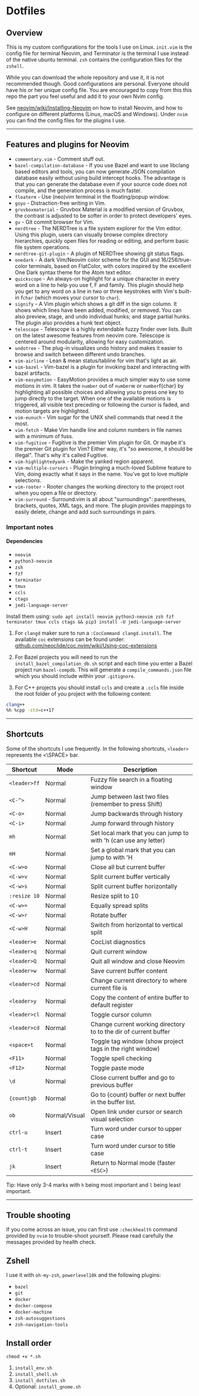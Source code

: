 # Dotfiles

## Overview

This is my custom configurations for the tools I use on Linux. `init.vim` is the config file for terminal Neovim, and Terminator is the terminal I use instead of the native ubuntu terminal.
`zsh` contains the configuration files for the `zshell`.

While you can download the whole repository and use it, it is not recommended though. Good configurations are personal. Everyone should have his or her unique config file. You are encouraged to copy from this this repo the part you feel useful and add it to your own Nvim config.

See [neovim/wiki/Installing-Neovim](https://github.com/neovim/neovim/wiki/Installing-Neovim) on how to install Neovim, and how to configure on different platforms (Linux, macOS and Windows).
Under `nvim` you can find the config files for the plugins I use.

---

## Features and plugins for Neovim

* `commentary.vim` - Comment stuff out.
* `bazel-compilation-database` - If you use Bazel and want to use libclang based editors and tools, you can now generate JSON compilation database easily without using build intercept hooks. The advantage is that you can generate the database even if your source code does not compile, and the generation process is much faster.
* `floaterm` - Use (neo)vim terminal in the floating/popup window.
* `goyo` - Distraction-free writing in Vim.
* `gruvboxmaterial` - Gruvbox Material is a modified version of Gruvbox, the contrast is adjusted to be softer in order to protect developers' eyes.
* `gv` - Git commit browser for Vim.
* `nerdtree` - The NERDTree is a file system explorer for the Vim editor. Using this plugin, users can visually browse complex directory hierarchies, quickly open files for reading or editing, and perform basic file system operations.
* `nerdtree-git-plugin` - A plugin of NERDTree showing git status flags.
* `onedark` - A dark Vim/Neovim color scheme for the GUI and 16/256/true-color terminals, based on FlatColor, with colors inspired by the excellent One Dark syntax theme for the Atom text editor.
* `quickscope` - An always-on highlight for a unique character in every word on a line to help you use f, F and family. This plugin should help you get to any word on a line in two or three keystrokes with Vim's built-in f`char` (which moves your cursor to `char`).
* `signify` - A Vim plugin which shows a git diff in the sign column. It shows which lines have been added, modified, or removed. You can also preview, stage, and undo individual hunks; and stage partial hunks. The plugin also provides a hunk text object.
* `telescope` - Telescope is a highly extendable fuzzy finder over lists. Built on the latest awesome features from neovim core. Telescope is centered around modularity, allowing for easy customization.
* `undotree` - The plug-in visualizes undo history and makes it easier to browse and switch between different undo branches.
* `vim-airline` - Lean & mean status/tabline for vim that's light as air.
* `vim-bazel` - Vim-bazel is a plugin for invoking bazel and interacting with bazel artifacts.
* `vim-easymotion` - EasyMotion provides a much simpler way to use some motions in vim. It takes the `number` out of `number`w or `number`f{char} by highlighting all possible choices and allowing you to press one key to jump directly to the target. When one of the available motions is triggered, all visible text preceding or following the cursor is faded, and motion targets are highlighted.
* `vim-eunuch` - Vim sugar for the UNIX shell commands that need it the most.
* `vim-fetch` - Make Vim handle line and column numbers in file names with a minimum of fuss.
* `vim-fugitive` - Fugitive is the premier Vim plugin for Git. Or maybe it's the premier Git plugin for Vim? Either way, it's "so awesome, it should be illegal". That's why it's called Fugitive.
* `vim-highlightedyank` - Make the yanked region apparent.
* `vim-multiple-cursors` - Plugin bringing a much-loved Sublime feature to Vim, doing exactly what it says in the name. You’ve got to love multiple selections.
* `vim-rooter` - Rooter changes the working directory to the project root when you open a file or directory.
* `vim-surround` - Surround.vim is all about "surroundings": parentheses, brackets, quotes, XML tags, and more. The plugin provides mappings to easily delete, change and add such surroundings in pairs.

### Important notes

#### Dependencies

* `neovim`
* `python3-neovim`
* `zsh`
* `fzf`
* `terminator`
* `tmux`
* `ccls`
* `ctags`
* `jedi-language-server`

Install them using: `sudo apt install neovim python3-neovim zsh fzf terminator tmux ccls ctags && pip3 install -U jedi-language-server`

1. For `clangd` maker sure to run a `:CocCommand clangd.install`.
The available `coc` extensions can be found under: [github.com/neoclide/coc.nvim/wiki/Using-coc-extensions](https://github.com/neoclide/coc.nvim/wiki/Using-coc-extensions)

2. For Bazel projects you will need to run the `install_bazel_compilation_db.sh` script and each time you enter a Bazel project run `bazel-compdb`.
This will generate a `compile_commands.json` file which you should include within your `.gitignore`.

3. For C++ projects you should install `ccls` and create a `.ccls` file inside the root folder of you project with the following content:

```bash
clang++
%h %cpp -std=c++17
```

---

## Shortcuts

Some of the shortcuts I use frequently. In the following shortcuts, `<leader>` represents the <\SPACE> bar.

| Shortcut     | Mode          | Description                                                      |
| ------------ | ------------- | ---------------------------------------------------------------- |
| `<leader>ff` | Normal        | Fuzzy file search in a floating window                           |
| `<C-^>`      | Normal        | Jump between last two files (remember to press Shift)            |
| `<C-o>`      | Normal        | Jump backwards through history                                   |
| `<C-i>`      | Normal        | Jump forward through history                                     |
| `mh`         | Normal        | Set local mark that you can jump to with 'h (can use any letter) |
| `mH`         | Normal        | Set a global mark that you can jump to with 'H                   |
| `<C-w>o`     | Normal        | Close all but current buffer                                     |
| `<C-w>v`     | Normal        | Split current buffer vertically                                  |
| `<C-w>s`     | Normal        | Split current buffer horizontally                                |
| `:resize 10` | Normal        | Resize split to 10                                               |
| `<C-w>=`     | Normal        | Equally spread splits                                            |
| `<C-w>r`     | Normal        | Rotate buffer                                                    |
| `<C-w>H`     | Normal        | Switch from horizontal to vertical split                         |
| `<leader>e`  | Normal        | CocList diagnostics                                              |
| `<leader>q`  | Normal        | Quit current window                                              |
| `<leader>Q`  | Normal        | Quit all window and close Neovim                                 |
| `<leader>w`  | Normal        | Save current buffer content                                      |
| `<leader>cd` | Normal        | Change current directory to where current file is                |
| `<leader>y`  | Normal        | Copy the content of entire buffer to default register            |
| `<leader>cl` | Normal        | Toggle cursor column                                             |
| `<leader>cd` | Normal        | Change current working directory to to the dir of current buffer |
| `<space>t`   | Normal        | Toggle tag window (show project tags in the right window)        |
| `<F11>`      | Normal        | Toggle spell checking                                            |
| `<F12>`      | Normal        | Toggle paste mode                                                |
| `\d`         | Normal        | Close current buffer and go to previous buffer                   |
| `{count}gb`  | Normal        | Go to {count} buffer or next buffer in the buffer list.          |
| `ob`         | Normal/Visual | Open link under cursor or search visual selection                |
| `ctrl-u`     | Insert        | Turn word under cursor to upper case                             |
| `ctrl-t`     | Insert        | Turn word under cursor to title case                             |
| `jk`         | Insert        | Return to Normal mode (faster `<ESC>`)                           |

Tip: Have only 3-4 marks with `h` being most important and `l` being least important.

---

## Trouble shooting

If you come across an issue, you can first use `:checkhealth` command provided by `nvim` to trouble-shoot yourself. Please read carefully the messages provided by health check.

## Zshell

I use it with `oh-my-zsh`, `powerlevel10k` and the following plugins:

* `bazel`
* `git`
* `docker`
* `docker-compose`
* `docker-machine`
* `zsh-autosuggestions`
* `zsh-navigation-tools`

## Install order

`chmod +x *.sh`

1. `install_env.sh`
2. `install_shell.sh`
3. `install_dotfiles.sh`
4. Optional: `install_gnome.sh`
